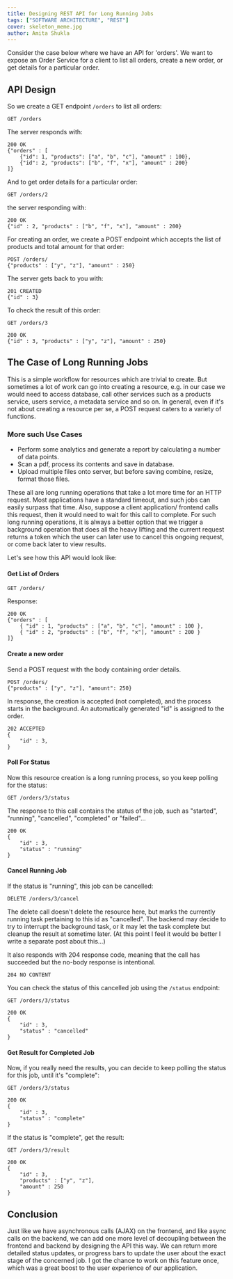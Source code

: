 ```yaml
---
title: Designing REST API for Long Running Jobs
tags: ["SOFTWARE ARCHITECTURE", "REST"]
cover: skeleton_meme.jpg
author: Amita Shukla
---
```


Consider the case below where we have an API for 'orders'. We want to expose an Order Service for a client to  list all orders, create a new order, or get details for a particular order.

## API Design
So we create a GET endpoint `/orders` to list all orders:
```atom
GET /orders
```
The server responds with:
```atom
200 OK
{"orders" : [
    {"id": 1, "products": ["a", "b", "c"], "amount" : 100},
    {"id": 2, "products": ["b", "f", "x"], "amount" : 200}
]}
```
And to get order details for a particular order:
```atom
GET /orders/2
```
the server responding with:
```atom
200 OK
{"id" : 2, "products" : ["b", "f", "x"], "amount" : 200}
```
For creating an order, we create a POST endpoint which accepts the list of products and total amount for that order:
```atom
POST /orders/
{"products" : ["y", "z"], "amount" : 250}
```
The server gets back to you with:
```atom
201 CREATED
{"id" : 3}
```
To check the result of this order:
```atom
GET /orders/3
```
```atom
200 OK
{"id" : 3, "products" : ["y", "z"], "amount" : 250}
```
## The Case of Long Running Jobs
This is a simple workflow for resources which are trivial to create. But sometimes a lot of work can go into creating a resource, e.g. in our case we would need to access database,  call other services such as a products service, users service, a metadata service and so on. In general, even if it's not about creating a resource per se, a POST request caters to a variety of functions.

<re-img src="skeleton_meme.jpg"></re-img>

### More such Use Cases
- Perform some analytics and generate a report by calculating a number of data points. 
- Scan a pdf, process its contents and save in database.
- Upload multiple files onto server, but before saving combine, resize, format those files.

These all are long running operations that take a lot more time for an HTTP request. Most applications have a standard timeout, and such jobs can easily surpass that time. Also, suppose a client application/ frontend calls this request, then it would need to wait for this call to complete. For such long running operations, it is always a better option that we trigger a background operation that does all the heavy lifting and the current request returns a token which the user can later use to cancel this ongoing request, or come back later to view results.

Let's see how this API would look like:

#### Get List of Orders
```atom
GET /orders/
```
Response:
```atom
200 OK
{"orders" : [
    { "id" : 1, "products" : ["a", "b", "c"], "amount" : 100 }, 
    { "id" : 2, "products" : ["b", "f", "x"], "amount" : 200 }
]}
```
#### Create a new order 
Send a POST request with the body containing order details.
```atom
POST /orders/
{"products" : ["y", "z"], "amount": 250}
```
In response, the creation is accepted (not completed), and the process starts in the background. An automatically generated "id" is assigned to the order.
```atom
202 ACCEPTED
{
    "id" : 3,
}
```
#### Poll For Status
Now this resource creation is a long running process, so you keep polling for the status:
```atom
GET /orders/3/status
```
The response to this call contains the status of the job, such as "started", "running", "cancelled", "completed" or "failed"...
```atom
200 OK
{
    "id" : 3,
    "status" : "running"
}
```
#### Cancel Running Job
If the status is "running", this job can be cancelled:
```atom
DELETE /orders/3/cancel
```
The delete call doesn't delete the resource here, but marks the currently running task pertaining to this id as "cancelled". The backend may decide to try to interrupt the background task, or it may let the task complete but cleanup the result at sometime later. (At this point I feel it would be better I write a separate post about this...)

It also responds with 204 response code, meaning that the call has succeeded but the no-body response is intentional.
```atom
204 NO CONTENT 
```
You can check the status of this cancelled job using the `/status` endpoint:
```atom
GET /orders/3/status
```
```atom
200 OK
{
    "id" : 3,
    "status" : "cancelled"
}
```
#### Get Result for Completed Job
Now, if you really need the results, you can decide to keep polling the status for this job, until it's "complete":
```atom
GET /orders/3/status
```
```atom
200 OK
{
    "id" : 3,
    "status" : "complete"
}
```
If the status is "complete", get the result:
```atom
GET /orders/3/result
```
```atom
200 OK
{
    "id" : 3,
    "products" : ["y", "z"],
    "amount" : 250
}
```

## Conclusion
Just like we have asynchronous calls (AJAX) on the frontend, and like async calls on the backend, we can add one more level of decoupling between the frontend and backend by designing the API this way. We can return more detailed status updates, or progress bars to update the user about the exact stage of the concerned job. I got the chance to work on this feature once, which was a great boost to the user experience of our application. 